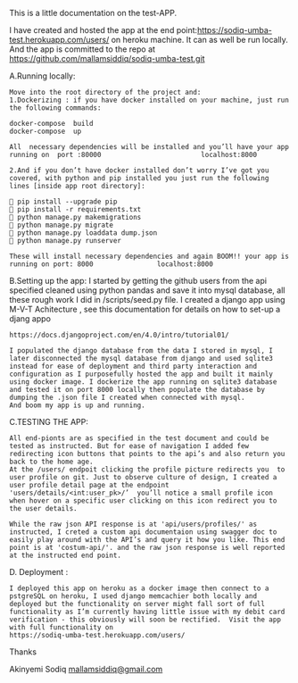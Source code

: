 This is a little documentation on the test-APP.

I have created and hosted the app at the end point:https://sodiq-umba-test.herokuapp.com/users/  on   heroku machine. It can as well be run locally. And the app is committed to the repo  at 
https://github.com/mallamsiddiq/sodiq-umba-test.git 

A.Running locally: 

	Move into the root directory of the project and:
	1.Dockerizing : if you have docker installed on your machine, just run the following commands:

	docker-compose  build
	docker-compose  up
	
	All  necessary dependencies will be installed and you’ll have your app 	running on 	port :80000                         localhost:8000   
	
	2.And if you don’t have docker installed don’t worry I’ve got you covered, with python and pip installed you just run the following lines [inside app root directory]:

	 pip install --upgrade pip
	 pip install -r requirements.txt  
	 python manage.py makemigrations
	 python manage.py migrate
	 python manage.py loaddata dump.json 
	 python manage.py runserver

	These will install necessary dependencies and again BOOM!! your app is running on port: 8000                localhost:8000



B.Setting up the app:
	I started by getting the github users from the api specified cleaned using python pandas and save it into mysql database, all these rough work I did in /scripts/seed.py file. I created a django app using 
	M-V-T Achitecture , see this documentation for details on how to set-up a djang appo          

	https://docs.djangoproject.com/en/4.0/intro/tutorial01/  

	I populated the django database from the data I stored in mysql, I later disconnected the mysql database from django and used sqlite3 instead for ease of deployment and third party interaction and configuration as I purposefully hosted the app and built it mainly using docker image. I dockerize the app running on sqlite3 database and tested it on port 8000 locally then populate the database by dumping the .json file I created when connected with mysql.
	And boom my app is up and running.


C.TESTING THE APP:

	All end-pionts are as specified in the test document and could be tested as instructed. But for ease of navigation I added few redirecting icon buttons that points to the api’s and also return you back to the home age. 
	At the /users/ endpoit clicking the profile picture redirects you  to user profile on git. Just to observe culture of design, I created a user profile detail page at the endpoint 'users/details/<int:user_pk>/’  you’ll notice a small profile icon when hover on a specific user clicking on this icon redirect you to the user details.

	While the raw json API response is at 'api/users/profiles/' as instructed, I creted a custom api documentaion using swagger doc to easily play around with the API’s and query it how you like. This end point is at 'costum-api/'. and the raw json response is well reported at the instructed end point. 





D. Deployment :

	I deployed this app on heroku as a docker image then connect to a pstgreSQL on heroku, I used django memcachier both locally and deployed but the functionality on server might fall sort of full functionality as I’m currently having little issue with my debit card verification - this obviously will soon be rectified.  Visit the app with full functionality on  
	https://sodiq-umba-test.herokuapp.com/users/ 


Thanks

Akinyemi Sodiq
mallamsiddiq@gmail.com 




	

	






